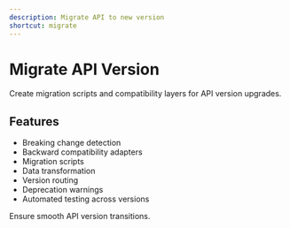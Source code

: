 ```yaml
---
description: Migrate API to new version
shortcut: migrate
---
```


# Migrate API Version

Create migration scripts and compatibility layers for API version upgrades.

## Features

- Breaking change detection
- Backward compatibility adapters
- Migration scripts
- Data transformation
- Version routing
- Deprecation warnings
- Automated testing across versions

Ensure smooth API version transitions.
